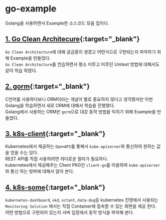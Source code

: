 # go-example
Golang을 사용하면서 Example한 소스코드 모음 집이다.


## [1. Go Clean Architecure](https://github.com/yiaw/go-example/tree/main/go-clean-arc){:target="_blank"}
 `Go Clean Architecture`에 대해 궁금증이 생겼고 어떤식으로 구현되는지 파악하기 위해 Example을 만들었다.<br> 
 `Go Clean Architecture`를 연습하면서 평소 미루고 미루던 Unitest 방법에 대해서도 같이 학습 하였다.<br>


## [2. gorm](https://github.com/yiaw/go-example/tree/main/gorm){:target="_blank"}
 C언어를 사용하다보니 ORM이라는 개념이 별로 중요하지 않다고 생각했지만 이번 Golang을 학습하면서 새로 ORM에 대해서 학습을 진행했다.<br>
 Golang에서 사용하는 ORM은 `gorm`으로 대강 동작 방법을 익히기 위해 Example을 만들었다.


## [3. k8s-client](https://github.com/yiaw/go-example/tree/main/k8s-client/get-resource){:target="_blank"}
 Kubernetes에서 제공하는 `OpenAPI`를 통해서 `kube-apiserver`와 통신하여 원하는 값을 얻을 수는 있다. <br>
 REST API를 직접 사용하려면 까다로운 절차가 필요하다. <br>
 kubernetes에서 제공해주는 Client PKG인 `client-go`를 이용하여 `kube-apiserver`와 통신 하는 방버에 대해서 알아 본다.


## [4. k8s-some](https://github.com/yiaw/go-example/tree/main/k8s-some){:target="_blank"}
 `kubernetes-dashboard`, `okd`, `octant`, `data-dog`등 kubernetes 진영에서 사용되는 `Monitoring Solution` 에서는 직접 Container에 접속할 수 있는 화면을 제공 한다. <br>
 어떤 방법으로 구현되어 있는지 서버 입장에서 동작 방식을 파악해 본다.
